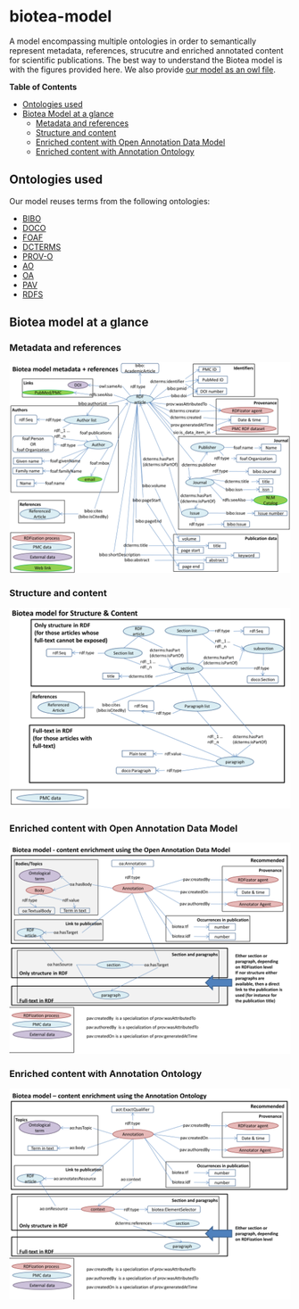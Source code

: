 # biotea-model
A model encompassing multiple ontologies in order to semantically represent metadata, references, strucutre and enriched annotated content for scientific publications.
The best way to understand the Biotea model is with the figures provided here. We also provide [our model as an owl file](./bioteaModel.owl).

**Table of Contents**

- [Ontologies used](#ontologies-used)
- [Biotea Model at a glance](#biotea-model-at-a-glance)
  - [Metadata and references](#metadata-and-references)
  - [Structure and content](#structure-and-content)
  - [Enriched content with Open Annotation Data Model](#enriched-content-with-open-annotation-data-model)
  - [Enriched content with Annotation Ontology](#enriched-content-with-annotation-ontology)

## Ontologies used
Our model reuses terms from the following ontologies:
* [BIBO](http://purl.org/ontology/bibo/)
* [DOCO](http://purl.org/spar/doco/)
* [FOAF](http://xmlns.com/foaf/0.1/)
* [DCTERMS](http://dublincore.org/documents/dcmi-terms/)
* [PROV-O](http://www.w3.org/ns/prov#)
* [AO](http://purl.org/ao/core/)
* [OA](http://www.w3.org/ns/oa#)
* [PAV](http://pav-ontology.github.io/pav/)
* [RDFS](https://www.w3.org/TR/rdf-schema/)

## Biotea model at a glance

### Metadata and references
![](https://github.com/biotea/biotea-ontololgy/blob/master/biotea%20model%20metadata%20and%20references.png "Biotea metadata and references")

### Structure and content
![](https://github.com/biotea/biotea-ontololgy/blob/master/biotea%20model%20structure%20and%20content.png "Biotea structure and content")

### Enriched content with Open Annotation Data Model
![](https://github.com/biotea/biotea-ontololgy/blob/master/biotea%20model%20OA.png "Biotea and OA")

### Enriched content with Annotation Ontology
![](https://github.com/biotea/biotea-ontololgy/blob/master/biotea%20model%20AO.png "Biotea and AO")




